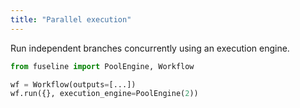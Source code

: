 ```yaml
---
title: "Parallel execution"
---
```


Run independent branches concurrently using an execution engine.


```python
from fuseline import PoolEngine, Workflow

wf = Workflow(outputs=[...])
wf.run({}, execution_engine=PoolEngine(2))
```



